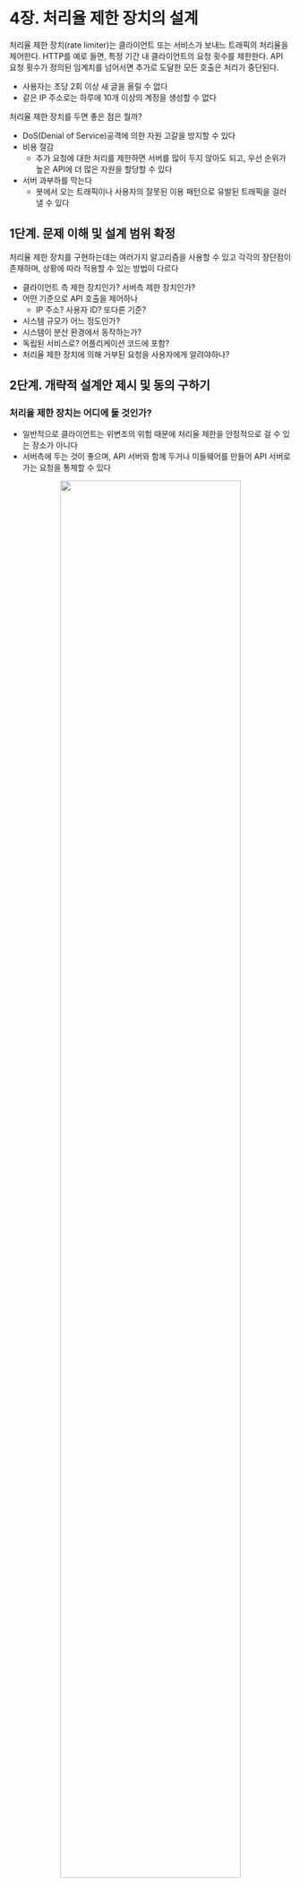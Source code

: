 # 4장. 처리율 제한 장치의 설계

처리율 제한 장치(rate limiter)는 클라이언트 또는 서비스가 보내느 트래픽의 처리율을 제어한다.
HTTP를 예로 들면, 특정 기간 내 클라이언트의 요청 횟수를 제한한다. API 요청 횟수가
정의된 임계치를 넘어서면 추가로 도달한 모든 호출은 처리가 중단된다.

- 사용자는 초당 2회 이상 새 글을 올릴 수 없다
- 같은 IP 주소로는 하루에 10개 이상의 계정을 생성할 수 없다

처리율 제한 장치를 두면 좋은 점은 뭘까?

- DoS(Denial of Service)공격에 의한 자원 고갈을 방지할 수 있다
- 비용 절감
  - 추가 요청에 대한 처리를 제한하면 서버를 많이 두지 않아도 되고, 우선 순위가 높은 API에 더 많은 자원을 할당할 수 있다
- 서버 과부하를 막는다
  - 봇에서 오는 트래픽이나 사용자의 잘못된 이용 패턴으로 유발된 트래픽을 걸러낼 수 있다

## 1단계. 문제 이해 및 설계 범위 확정

처리율 제한 장치를 구현하는데는 여러가지 알고리즘을 사용할 수 있고 각각의 장단점이 존재하며,
상황에 따라 적용할 수 있는 방법이 다르다

- 클라이언트 측 제한 장치인가? 서버측 제한 장치인가?
- 어떤 기준으로 API 호출을 제어하나
  - IP 주소? 사용자 ID? 또다른 기준?
- 시스템 규모가 어느 정도인가?
- 시스템이 분산 환경에서 동작하는가?
- 독립된 서비스로? 어플리케이션 코드에 포함?
- 처리율 제한 장치에 의해 거부된 요청을 사용자에게 알려야하나?

## 2단계. 개략적 설계안 제시 및 동의 구하기

### 처리율 제한 장치는 어디에 둘 것인가?

- 일반적으로 클라이언트는 위변조의 위험 때문에 처리율 제한을 안정적으로 걸 수 있는 장소가 아니다
- 서버측에 두는 것이 좋으며, API 서버와 함께 두거나 미들웨어를 만들어 API 서버로 가는 요청을 통제할 수 있다

<p align="center"><img src="img/ch4/1.png" width="80%"></p>

클라우드 마이크로 서비스의 경우 처리율 제한 장치는 보통 API 게이트웨이라는 컴포넌트에 구현된다.
API 게이트웨이는 처리율 제한, SSL 종단, 사용자 인증, IP 허용 목록 관리 등을 지원한다.

처리율 제한 장치를 서버에 두는지 게이트웨이에 두는지에 대한 정답은 없다.
하지만 일반적으로 적용될 수 있는 몇 가지 지침을 소개한다.

- 현재 사용 중인 기술 스택을 점검하자
  - 프로그래밍 언어가 서버 측 구현을 지원하기 충분할 정도로 효율이 높은지 확인하자
- 필요에 맞는 처리율 제한 알고리즘을 찾아라
- 설계가 마이크로서비스에 기반하고 있다면 처리율 제한 기능 또한 게이트웨이에 포함시켜야 할 수도 있다
- 처리율 제한 서비스를 직접 만드는 데는 시간이 든다
  - 충분한 인력이 없다면 상용 API 게이트웨이를 쓰는 것이 바람직하다

### 처리율 제한 알고리즘

#### 토큰 버킷 알고리즘

<p align="center"><img src="img/ch4/2.png" width="80%"></p>

토큰 버킷 알고리즘은 간단하고, 알고리즘이 널리 알려져있으며 인터넷 기업들이 많이 사용한다.

- 토큰 버킷은 지정된 용량을 갖는 컨테이너이며, 사전에 설정된 양의 토큰이 주기적으로 채워진다
  - 버킷이 가득차면 추가로 공급된 토큰은 버려진다
- 각 요청은 처리될 때 마다 하나의 토큰을 사용한다.
  - 요청이 버킷에 도착하면 충분한 토큰이있는지 검사한다
  - 충분하다면, 토큰 하나를 꺼낸 후 요청을 시스템에 전달한다
  - 충분하지 않다면, 해당 요청은 버려진다

토큰 버킷 알고리즘은 2개의 파라미터를 받게 된다

- 버킷 크기
  - 버킷에 담을 수 있는 토큰의 최대 갯수
- 토큰 공급률
  - 초당 몇 개의 토큰이 버킷에 공급되는가

그렇다면 버킷은 몇개를 사용해야할까? 공급 제한 규칙에 따라 달라진다

- 일반적으로 APi 엔드포인트마다 별도의 버킷을 둔다
- IP 주소별로 처리율 제한을 적용한다면 IP 주소마다 버킷을 하나씩 할당한다
- 시스템의 처리율을 초당 몇개로 제한한다면, 모든 요청이 하나의 버킷을 공유한다
- 장점
  - 구현이 쉽다
  - 메모리 사용측면에서도 효율적
  - 짧은 시간에 집중되는 트래픽도 처리 가능
- 단점
  - 버킷 크기와 토큰 공급률 튜닝이 쉽지 않음

#### 누출 버킷 알고리즘

<p align="center"><img src="img/ch4/3.png" width="80%"></p>

누출 버킷 알고리즘은 토큰 버킷 알고리즘과 비슷하지만 요청 처리율이 고정되어 있다.
누출 버킷 알고리즘은 보통 FIFO 큐로 구현한다

- 요청이 도착하면 큐가 가득차 있는지 확인
  - 빈자리가 있다면 큐에 요청을 추가
- 큐가 가득차면 새 요청을 버림
- 지정된 시간마다 큐에서 요청을 꺼내어 처리

누출 버킷알고리즘은 두 개의 파라미터를 갖는다

- 버킷 크기
  - 요청이 처리될 큐 사이즈
- 처리율
  - 지정된 시간당 몇 개의 항모글 처리할지 지정
  - 보통 초 단위로 표현
- 장점
  - 큐의 크기가 제한되어 있어 메모리 사용량 측면에서 효율적
  - 고정된 처리율을 갖고 있어 안정적 출력이 필요한 경우 적합
- 단점
  - 단시간에 많은 트래픽이 몰리는 경우 요청이 쌓이고 최신 요청은 버려짐
  - 두 개의 파라미터를 튜닝하는게 까다로움

#### 고정 윈도우 카운터 알고리즘

<p align="center"><img src="img/ch4/4.png" width="80%"></p>

- 타임라인을 고정된 간격의 윈도우로 나누고, 각 윈도우 마다 카운터를 붙인다
- 요청이 접수될 때 마다 카운터의 값은 1 씩 증가한다
- 카운터의 값이 사전에 설정된 임계치에 도달하ㅕㅁㄴ 새로운 요청은 새로운 윈도우가 생길 떄 까지 버려진다

<p align="center"><img src="img/ch4/5.png" width="80%"></p>

이 알고리즘의 문제는 경계 부근에 순간적으로 많은 트래픽이 집중될 때 생긴다.
많은 요청이 몰릴 경우 윈도우에 할당된 양보다 더 많은 요청이 처리될 수 있다.

- 장점
  - 메모리 효율이 좋다
  - 이해하기 쉽다
  - 윈도우가 닫히는 시점에 카운터를 초기화하는 방식은 특정 트래픽 패턴을 처리하기 쉽다
- 단점
  - 윈도우 경계 부근에 일시적인 트래픽이 발생하는 경우 기대했던 처리량보다 더 많은 요청을 처리하게 된다

#### 이동 윈도우 로깅 알고리즘

<p align="center"><img src="img/ch4/6.png" width="80%"></p>

앞서 살펴 본 고정 윈도우 카운터 알고리즘의 단점을 이 알고리즘을 토앻 보완할 수 있다

- 요청의 타임스탬프를 추적한다
  - 보통 타임스탬프 데이터는 레디스의 정렬 집합 같은 캐시에 보관
- 새 요청이 오면 만료된 타임스탬프는 제거
  - 여기서 만료된 타임 스탬프란 현재 윈도우 시작 시점보다 오래된 타임스탬프
- 새 요청의 타임스탬프를 로그에 추가
- 로그의 크기가 허용치보다 같거나 작을 경우만 요청을 전달
- 장점
  - 처리율 제한 메커니즘이 정교
    - 어느 시점의 윈도우를 보더라도 처리율 한도를 넘지 않음
- 단점
  - 다량의 메모리 사용
    - 거부된 요청의 타임스탬프도 저장하기 때문

#### 이동 윈도우 카운터 알고리즘

- 고정 윈도우 카운터 + 이동 윈도우 로깅 알고리즘
- 장점
  - 이전 시간대의 평균 처리율에 따라 현재 윈도우의 상태를 계산하므로 짧은 시간ㅇ 몰리는 트래픽에도 잘 대응
  - 메모리 효율이 좋음
- 단점
  - 직전 시간대에 도착한 요청이 균등하기 분포되어 있다고 가정하깅 다소 느슨
    - 하지만 실제 측정 결과에 따르면 심각한 문제는 아님

### 개략적인 아키텍쳐

처리율 제한 알고리즘은 얼마나 많은 요청이 접수되었는지 추적할 수 있는 카운터를 추적 대상별로 두고
카운터의 값이 한도를 넘어선다면 이후 요청은 거부하는 것이다.

카운터는 어디에 보관하는게 좋을까?
일반적인 디스크는 I/O가 느리기 때문에, 메모리상의 캐시에 저장하는게 빠르고 시간에 기반한 만료 정책이 있기에 바람직히다.

<p align="center"><img src="img/ch4/7.png" width="80%"></p>

- 클라이언트가 처리율 제한 미들웨어에게 요청을 전송
- 처리율 제한 미들웨엉서 레디스 지정 버킷의 카운터를 가져와 한도를 검사
  - 한도를 넘어선다면 요청을 거부
  - 한도를 넘어서지 않는다면 요청을 API 서버로 전송하고 카운터를 증가하여 저장

## 3단계. 상세 설계

### 처리율 제한 장치가 사용하는 HTTP 헤더

- X-RateLimit-Remaining
  - 남은 요청 횟수
- X-RateLimit-Limit
  - 클라이언트가 전송할 수 있는 요청의 수
- X-RateLimit-Retry-After
  - 다음 요청을 보낼 수 있는 시간

### 상세 설계

<p align="center"><img src="img/ch4/8.png" width="80%"></p>

- 처리율 제한 규칙은 디스크에 보관하고 작업 프로세스는 주기적으로 규칙을 디스킁서 읽어 캐시에 저장
- 클라이언트가 요청을 서버로 보내면 요청은 먼저 처리율 제한 미들웨어에 도달
- 처리율 제한 미들웨어는 제한 규칙을 캐시에서 가져옴
  - 카운터 및 타임스탬프 등은 레디스 캐시에서 가져옴
- 가져온 값을 근거로 결정을 내림
  - 처리율 제한에 걸리지 않았다면 API 서버로 보냄
  - 처리율 제한이 걸렸다면 429 Too Many Requests 응답을 보냄
    - 응답 헤더에는 X-RateLimit-Remaining, X-RateLimit-Limit, X-RateLimit-Retry-After 헤더를 포함
    - 정책에 따라 메시지 큐에 보관하거나 버릴 수 있음

### 분산 환경에서의 처리율 제한 장치의 구현

여러 대의 서버와 병렬 스레드를 지원하는 처리율 제한 장치는 다른 요소를 고려해야한다

- 경쟁 조건(race condition)
- 동기화(synchronization)

#### 경쟁 조건

<p align="center"><img src="img/ch4/9.png" width="80%"></p>

위 예제 처럼 두 개 요청을 처리하는 동안 아직 변경된 값을 저장하지 않은 상태에서 카운터의 값을 더하게 되는 경우,
최종적인 값이 예상했던 결과와 달라지는 문제가 발생한다.

경재 조건 문제의 보편적인 해결책은 락(lock)을 이용하는 것이지만, 시스템의 성능 저하의 문제가 존재한다.
락 대신의 해결책이 두 가지가 존재한다. 하나는 루아 스크립트이고 다른 하나는 `정렬 집합(sorted set)`이라 불리는 레디스 자료구조를 사용하는 것 이다.

#### 동기화

여러대의 처리율 제한 장치 서버가 존재한다면 서버간 동기화가 필요해진다.

<p align="center"><img src="img/ch4/10.png" width="80%"></p>

이 경우 고정 세션을 이용하여 같은 클라이언트의 요청은 같은 서벙서 처리하도록 할 수 도 있다.
하지만 이 방법은 규모 확장 뿐만 아니라 유연하지 않기 때문에 레디스와 같은 중앙 집중형 데이터 저장소를 쓰는 것이 좋다.

#### 모니터링

처리율 제한 장치를 설치 후에는 다음을 확인하기 위해 모니터링 해야한다.

- 채택된 처리율 제한 알고리즘이 효과적인가
- 정의한 처리율 제한 규칙이 효과적인가

처리율 제한 규칙이 너무 타이트하면 많은 유효 요청이 버려지고, 너무 느슨하면 의도치 않은 트래픽이 허용될 수 있다.
모니터링을 통해 이를 확인하고 규칙을 조정해야한다.

## 4단계. 마무리

이번 장에서는 다음과 같은 알고리즘과 장단점을 살펴보았다.

- 토큰 버킷
- 누출 버킷
- 고정 윈도우 카운터
- 이동 윈도우 로그
- 이동 윈도우 카운터

해당 알고리즘들 이외에도 알고리즘을 구현하는 아키텍쳐, 분산환경에서의 처리율 제한 장치,
최적화, 모니터링등을 볼 수 있었다. 추가적으로 다음과 같은 부분을 살피는 것도 도움이 된다.

- 경성(hard) 또는 연성(soft) 처리율 제한
  - 경성: 요청의 갯수는 임계치를 절대 넘어서지 못함
  - 연성: 요청의 갯수는 잠시 동안 임계치를 넘어설 수 있음
- 다양한 계층에서의 처리율 제한
- 처리율 제한을 회피하는 방법(클라이언트 측)
  - 클라이언트 측 캐시를 사용하여 API 호출 횟수를 줄임
  - 처리율 제한의 한도를 이해하고 단시간 내 많은 요청을 보내지 않도록 함
  - 예외나 에러를 처리하여 우아하게 복구될 수 있도록
  - 재시도 로직을 구현할 때 충분한 백오프(back-off) 시간을 적용